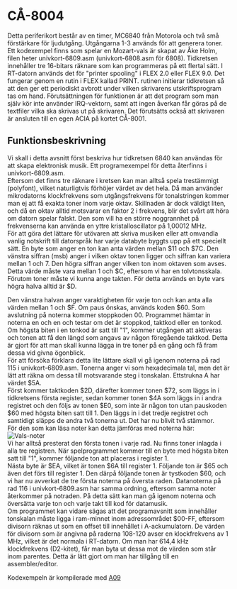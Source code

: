 # CÅ-8004
Detta periferikort består av en timer, MC6840 från Motorola och två små förstärkare för ljudutgång.
Utgångarna 1-3 används för att generera toner.
Ett kodexempel finns som spelar en Mozart-vals är skapat av Åke Holm, filen heter univkort-6809.asm (univkort-6808.asm för 6808). 
Tidkretsen innehåller tre 16-bitars räknare som kan programmeras på ett flertal sätt.
I RT-datorn används det för "printer spooling" i FLEX 2.0 eller FLEX 9.0.
Det fungerar genom en rutin i FLEX kallad PRINT. rutinen initierar tidkretsen så att den ger ett periodiskt avbrott under vilken skrivarens utskriftsprogram tas om hand.
Förutsättningen för funktionen är att det program som man själv kör inte använder IRQ-vektorn, samt att ingen åverkan får göras på de textfiler vilka ska skrivas ut på skrivaren. Det förutsätts också att skrivaren är ansluten till en egen ACIA på kortet CÅ-8001.

## Funktionsbeskrivning
Vi skall i detta avsnitt först beskriva hur tidkretsen 6840 kan användas för att skapa elektronisk musik. Ett programexempel för detta återfinns i univkort-6809.asm.  
Eftersom det finns tre räknare i kretsen kan man alltså spela trestämmigt (polyfont), vilket naturligtvis förhöjer värdet av det hela. Då man använder mikrodatorns klockfrekvens som utgångsfrekvens för tonalstringen kommer man ej att få exakta toner inom varje oktav. Skillnaden är dock väldigt liten, och då en oktav alltid motsvarar en faktor 2 i frekvens, blir det svårt att höra om datorn spelar falskt. Den som vill ha en större noggrannhet på frekvenserna kan använda en yttre kristalloscillator på 1,00012 MHz.  
För att göra det lättare för utövaren att skriva musiken eller att omvandla vanlig notskrift till datorspråk har varje databyte byggts upp på ett speciellt sätt. En byte som anger en ton kan anta värden mellan $11 och $7C. Den vänstra siffran (msb) anger i vilken oktav tonen ligger och siffran kan variera mellan 1 och 7. Den högra siffran anger vilken ton inom oktaven som avses. Detta värde måste vara mellan 1 och $C, eftersom vi har en tolvtonsskala.  
Förutom toner måste vi kunna ange takten. För detta används en byte vars högra halva alltid är $D. 

Den vänstra halvan anger varaktigheten för varje ton och kan anta alla värden mellan 1 och $F. Om paus önskas, används koden $60. Som avslutning på noterna kommer stoppkoden 00. Programmet hämtar in noterna en och en och testar om det är stoppkod, taktkod eller en tonkod. Om högsta biten i en tonkod är satt till "1", kommer utgången att aktiveras och tonen att få den längd som angavs av någon föregående taktkod. Detta är gjort för att man skall kunna lägga in tre toner på en gång och få fram dessa vid givna ögonblick.  
För att försöka förklara detta lite lättare skall vi gå igenom noterna på rad 115 i univkort-6809.asm. Tonerna anger vi som hexadecimala tal, men det är lätt att räkna om dessa till motsvarande steg i tonskalan. Ettstrukna A har värdet $5A.  
Först kommer taktkoden $2D, därefter kommer tonen $72, som läggs in i tidkretsens första register, sedan kommer tonen $4A som läggs in i andra registret och den följs av tonen $E0, som inte är någon ton utan pauskoden $60 med högsta biten satt till 1. Den läggs in i det tredje registret och samtidigt släpps de andra två tonerna ut. Det har nu blivit två stämmor.  
För den som kan läsa noter kan detta jämföras med noterna här:   
![Vals-noter](/noter.jpg)  
Vi har alltså presterat den första tonen i varje rad. Nu finns toner inlagda i alla tre registren. När spelprogrammet kommer till en byte med högsta biten satt till "1", kommer följande ton att placeras i register 1.  
Nästa byte är $EA, vilket är tonen $6A till register 1. Följande ton är $65 och även det förs till register 1. Den därpå följande tonen är tystkoden $60, och vi har nu avverkat de tre första noterna på översta raden. Datanoterna på rad 116 i univkort-6809.asm har samma ordning, eftersom samma noter återkommer på notraden. På detta sätt kan man gå igenom noterna och översätta varje ton och varje takt till kod för datamusik.  
Om programmet kan vidare sägas att det programavsnitt som innehåller tonskalan måste ligga i ram-minnet inom adressområdet $00-FF, eftersom divisorn räknas ut som en offset till innehållet i A-ackumulatorn. De värden för divisorn som är angivna på raderna 108-120 avser en klockfrekvens av 1 MHz, vilket är det normala i RT-datorn. Om man har 614,4 kHz klockfrekvens (D2-kitet), får man byta ut dessa mot de värden som står inom parentes. Detta är lätt gjort om man har tillgång till en assembler/editor. 


Kodexempeln är kompilerade med [A09](https://github.com/Arakula/A09) 